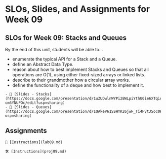 # SLOs, Slides, and Assignments for Week 09

## SLOs for Week 09: Stacks and Queues

By the end of this unit, students will be able to...

- enumerate the typical API for a Stack and a Queue.
- define an Abstract Data Type.
- reason about how to best implement Stacks and Queues so that all operations are O(1), using either fixed-sized arrays or linked lists.
- describe to their grandmother how a circular array works.
- define the functionality of a deque and how best to implement it.


```{note} Resources
- 📜 [Slides - Stacks](https://docs.google.com/presentation/d/1uZUDwlnWYPi2BWLpiYthU0ie6XTqio2bi-cm5YNUPOc/edit?usp=sharing)
- 📜 [Slides - Queues](https://docs.google.com/presentation/d/1QAkeV61SSHYK26jwF_Ti4PvtJSoc0KLZKmGZS_DSCgM/edit?usp=sharing)
```

## Assignments

```{attention} Lab 09: Stacks and Exceptions and Queues
🧪 [Instructions](lab09.md)
```

```{caution} Project 09: Navigate a Maze Using a Stack
🛠️ [Instructions](proj09.md)
```
